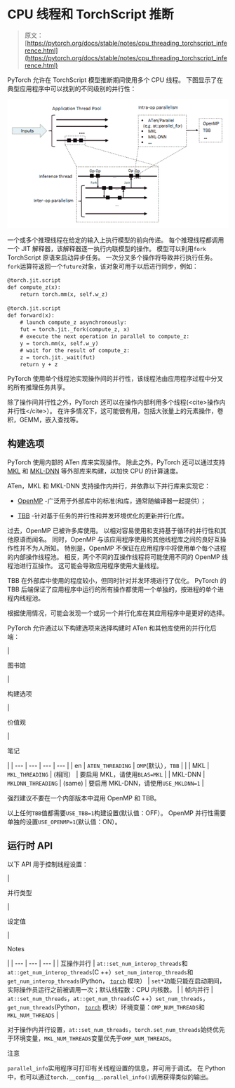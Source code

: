 # CPU 线程和 TorchScript 推断

> 原文： [https://pytorch.org/docs/stable/notes/cpu_threading_torchscript_inference.html](https://pytorch.org/docs/stable/notes/cpu_threading_torchscript_inference.html)

PyTorch 允许在 TorchScript 模型推断期间使用多个 CPU 线程。 下图显示了在典型应用程序中可以找到的不同级别的并行性：

[![../_images/cpu_threading_torchscript_inference.svg](img/8df78fa0159321538b2e2a438f6cae52.jpg)](../_images/cpu_threading_torchscript_inference.svg)

一个或多个推理线程在给定的输入上执行模型的前向传递。 每个推理线程都调用一个 JIT 解释器，该解释器逐一执行内联模型的操作。 模型可以利用`fork` TorchScript 原语来启动异步任务。 一次分叉多个操作将导致并行执行任务。 `fork`运算符返回一个`future`对象，该对象可用于以后进行同步，例如：

```
@torch.jit.script
def compute_z(x):
    return torch.mm(x, self.w_z)

@torch.jit.script
def forward(x):
    # launch compute_z asynchronously:
    fut = torch.jit._fork(compute_z, x)
    # execute the next operation in parallel to compute_z:
    y = torch.mm(x, self.w_y)
    # wait for the result of compute_z:
    z = torch.jit._wait(fut)
    return y + z

```

PyTorch 使用单个线程池实现操作间的并行性，该线程池由应用程序过程中分叉的所有推理任务共享。

除了操作间并行性之外，PyTorch 还可以在操作内部利用多个线程(&lt;cite&gt;操作内并行性&lt;/cite&gt;）。 在许多情况下，这可能很有用，包括大张量上的元素操作，卷积，GEMM，嵌入查找等。

## 构建选项

PyTorch 使用内部的 ATen 库来实现操作。 除此之外，PyTorch 还可以通过支持 [MKL](https://software.intel.com/en-us/mkl) 和 [MKL-DNN](https://github.com/intel/mkl-dnn) 等外部库来构建，以加快 CPU 的计算速度。

ATen，MKL 和 MKL-DNN 支持操作内并行，并依靠以下并行库来实现它：

*   [OpenMP](https://www.openmp.org/) -广泛用于外部库中的标准(和库，通常随编译器一起提供）；

*   [TBB](https://github.com/intel/tbb) -针对基于任务的并行性和并发环境优化的更新并行化库。

过去，OpenMP 已被许多库使用。 以相对容易使用和支持基于循环的并行性和其他原语而闻名。 同时，OpenMP 与该应用程序使用的其他线程库之间的良好互操作性并不为人所知。 特别是，OpenMP 不保证在应用程序中将使用单个每个进程的内部操作线程池。 相反，两个不同的互操作线程将可能使用不同的 OpenMP 线程池进行互操作。 这可能会导致应用程序使用大量线程。

TBB 在外部库中使用的程度较小，但同时针对并发环境进行了优化。 PyTorch 的 TBB 后端保证了应用程序中运行的所有操作都使用一个单独的，按进程的单个进程内线程池。

根据使用情况，可能会发现一个或另一个并行化库在其应用程序中是更好的选择。

PyTorch 允许通过以下构建选项来选择构建时 ATen 和其他库使用的并行化后端：

| 

图书馆

 | 

构建选项

 | 

价值观

 | 

笔记

 |
| --- | --- | --- | --- |
| en | `ATEN_THREADING` | `OMP`(默认），`TBB` |  |
| MKL | `MKL_THREADING` | (相同） | 要启用 MKL，请使用`BLAS=MKL` |
| MKL-DNN | `MKLDNN_THREADING` | (same) | 要启用 MKL-DNN，请使用`USE_MKLDNN=1` |

强烈建议不要在一个内部版本中混用 OpenMP 和 TBB。

以上任何`TBB`值都需要`USE_TBB=1`构建设置(默认值：OFF）。 OpenMP 并行性需要单独的设置`USE_OPENMP=1`(默认值：ON）。

## 运行时 API

以下 API 用于控制线程设置：

| 

并行类型

 | 

设定值

 | 

Notes

 |
| --- | --- | --- |
| 互操作并行 | `at::set_num_interop_threads`和`at::get_num_interop_threads`(C ++）`set_num_interop_threads`和`get_num_interop_threads`(Python， [`torch`](../torch.html#module-torch "torch") 模块） | `set*`功能只能在启动期间，实际操作员运行之前被调用一次；默认线程数：CPU 内核数。 |
| 帧内并行 | `at::set_num_threads`，`at::get_num_threads`(C ++）`set_num_threads`，`get_num_threads`(Python， [`torch`](../torch.html#module-torch "torch") 模块）环境变量：`OMP_NUM_THREADS`和`MKL_NUM_THREADS` |

对于操作内并行设置，`at::set_num_threads`，`torch.set_num_threads`始终优先于环境变量，`MKL_NUM_THREADS`变量优先于`OMP_NUM_THREADS`。

注意

`parallel_info`实用程序可打印有关线程设置的信息，并可用于调试。 在 Python 中，也可以通过`torch.__config__.parallel_info()`调用获得类似的输出。